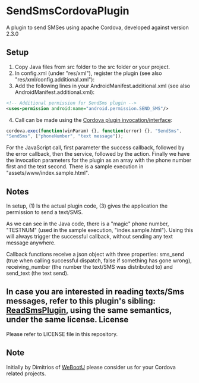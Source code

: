 SendSmsCordovaPlugin
====================

A plugin to send SMSes using apache Cordova, developed against version 2.3.0

Setup
-----

1. Copy Java files from src folder to the src folder or your project.
2. In config.xml (under "res/xml"), register the plugin (see also "res/xml/config.additional.xml"):
    <plugin name="SendSms" value="net.webootu.cordova.plugin.SendSms" />
3. Add the following lines in your AndroidManifest.additional.xml (see also AndroidManifest.additional.xml):
```xml
<!-- Additional permission for SendSms plugin -->
<uses-permission android:name="android.permission.SEND_SMS"/>
```
        
4. Call can be made using the [Cordova plugin invocation/interface](http://docs.phonegap.com/en/2.3.0/guide_plugin-development_index.md.html#Plugin%20Development%20Guide):
```javascript
cordova.exec(function(winParam) {}, function(error) {}, "SendSms", 
"SendSms", ["phoneNumber", "text message"]);
```
For the JavaScript call, first parameter the success callback, followed by the error callback, then the service, followed by the action. Finally we have the invocation parameters for the plugin as an array with the phone number first and the text second. There is a sample execution in "assets/www/index.sample.html".

Notes
-----
In setup, (1) Is the actual plugin code, (3) gives the application the permission to send a text/SMS.

As we can see in the Java code, there is a "magic" phone number, "TESTNUM" (used in the sample execution, "index.sample.html"). Using this will always trigger the successful callback, without sending any text message anywhere.

Callback functions receive a json object with three properties: sms_send (true when calling successful dispatch, false if something has gone wrong), receiving_number (the number the text/SMS was distributed to) and send_text (the text send).

In case you are interested in reading texts/Sms messages, refer to this plugin's sibling: [ReadSmsPlugin](https://github.com/dimitrismistriotis/ReadSmsCordovaPlugin), using the same semantics, under the same license.
License
-------
Please refer to LICENSE file in this repository.

Note
----
Initially by Dimitrios of [WeBootU](http://www.webootu.com) please consider us for your Cordova related projects.

